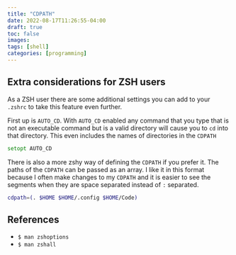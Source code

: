 ```yaml
---
title: "CDPATH"
date: 2022-08-17T11:26:55-04:00
draft: true
toc: false
images:
tags: [shell]
categories: [programming]
---
```


## Extra considerations for ZSH users

As a ZSH user there are some additional settings you can add to your `.zshrc`
to take this feature even further.

First up is `AUTO_CD`. With `AUTO_CD` enabled any command that you type that is
not an executable command but is a valid directory will cause you to `cd` into
that directory. This even includes the names of directories in the `CDPATH`

```zsh
setopt AUTO_CD
```

There is also a more zshy way of defining the `CDPATH` if you prefer it. The
paths of the `CDPATH` can be passed as an array. I like it in this format
because I often make changes to my `CDPATH` and it is easier to see the
segments when they are space separated instead of `:` separated.

```zsh
cdpath=(. $HOME $HOME/.config $HOME/Code)
```

## References

* `$ man zshoptions`
* `$ man zshall`
